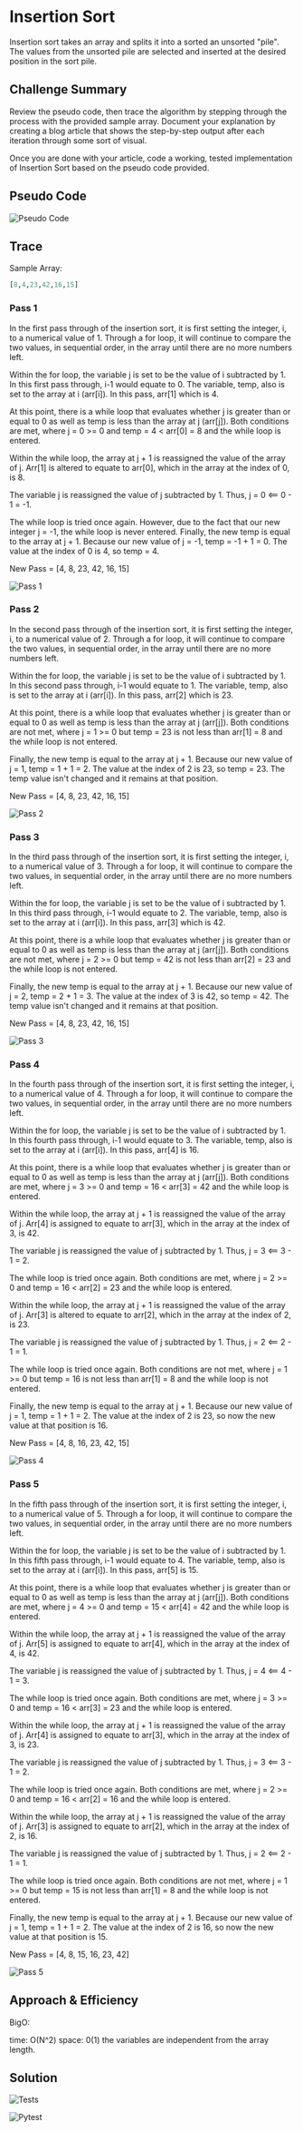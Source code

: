 # Insertion Sort

Insertion sort takes an array and splits it into a sorted an unsorted "pile". The values from the unsorted pile are selected and inserted at the desired position in the sort pile.

## Challenge Summary

Review the pseudo code, then trace the algorithm by stepping through the process with the provided sample array. Document your explanation by creating a blog article that shows the step-by-step output after each iteration through some sort of visual.

Once you are done with your article, code a working, tested implementation of Insertion Sort based on the pseudo code provided.

## Pseudo Code

![Pseudo Code](./images/psuedo_code.JPG)

## Trace

Sample Array:

```python
[8,4,23,42,16,15]
```

### Pass 1

In the first pass through of the insertion sort, it is first setting the integer, i, to a numerical value of 1. Through a for loop, it will continue to compare the two values, in sequential order, in the array until there are no more numbers left.

Within the for loop, the variable j is set to be the value of i subtracted by 1. In this first pass through, i-1 would equate to 0. The variable, temp, also is set to the array at i (arr[i]). In this pass, arr[1] which is 4.

At this point, there is a while loop that evaluates whether j is greater than or equal to 0 as well as temp is less than the array at j (arr[j]). Both conditions are met, where j = 0 >= 0 and temp = 4 < arr[0] = 8 and the while loop is entered.

Within the while loop, the array at j + 1 is reassigned the value of the array of j. Arr[1] is altered to equate to arr[0], which in the array at the index of 0, is 8.

The variable j is reassigned the value of j subtracted by 1. Thus, j = 0 <== 0 - 1 = -1.

The while loop is tried once again. However, due to the fact that our new integer j = -1, the while loop is never entered. Finally, the new temp is equal to the array at j + 1. Because our new value of j = -1, temp = -1 + 1 = 0. The value at the index of 0 is 4, so temp = 4.

New Pass = [4, 8, 23, 42, 16, 15]

![Pass 1](./images/pass-1.png)

### Pass 2

In the second pass through of the insertion sort, it is first setting the integer, i, to a numerical value of 2. Through a for loop, it will continue to compare the two values, in sequential order, in the array until there are no more numbers left.

Within the for loop, the variable j is set to be the value of i subtracted by 1. In this second pass through, i-1 would equate to 1. The variable, temp, also is set to the array at i (arr[i]). In this pass, arr[2] which is 23.

At this point, there is a while loop that evaluates whether j is greater than or equal to 0 as well as temp is less than the array at j (arr[j]). Both conditions are not met, where j = 1 >= 0 but temp = 23 is not less than arr[1] = 8 and the while loop is not entered.

Finally, the new temp is equal to the array at j + 1. Because our new value of j = 1, temp = 1 + 1 = 2. The value at the index of 2 is 23, so temp = 23. The temp value isn't changed and it remains at that position.

New Pass = [4, 8, 23, 42, 16, 15]

![Pass 2](./images/pass-2.png)

### Pass 3

In the third pass through of the insertion sort, it is first setting the integer, i, to a numerical value of 3. Through a for loop, it will continue to compare the two values, in sequential order, in the array until there are no more numbers left.

Within the for loop, the variable j is set to be the value of i subtracted by 1. In this third pass through, i-1 would equate to 2. The variable, temp, also is set to the array at i (arr[i]). In this pass, arr[3] which is 42.

At this point, there is a while loop that evaluates whether j is greater than or equal to 0 as well as temp is less than the array at j (arr[j]). Both conditions are not met, where j = 2 >= 0 but temp = 42 is not less than arr[2] = 23 and the while loop is not entered.

Finally, the new temp is equal to the array at j + 1. Because our new value of j = 2, temp = 2 + 1 = 3. The value at the index of 3 is 42, so temp = 42. The temp value isn't changed and it remains at that position.

New Pass = [4, 8, 23, 42, 16, 15]

![Pass 3](./images/pass-3.png)

### Pass 4

In the fourth pass through of the insertion sort, it is first setting the integer, i, to a numerical value of 4. Through a for loop, it will continue to compare the two values, in sequential order, in the array until there are no more numbers left.

Within the for loop, the variable j is set to be the value of i subtracted by 1. In this fourth pass through, i-1 would equate to 3. The variable, temp, also is set to the array at i (arr[i]). In this pass, arr[4] is 16.

At this point, there is a while loop that evaluates whether j is greater than or equal to 0 as well as temp is less than the array at j (arr[j]). Both conditions are met, where j = 3 >= 0 and temp = 16 < arr[3] = 42 and the while loop is entered.

Within the while loop, the array at j + 1 is reassigned the value of the array of j. Arr[4] is assigned to equate to arr[3], which in the array at the index of 3, is 42.

The variable j is reassigned the value of j subtracted by 1. Thus, j = 3 <== 3 - 1 = 2.

The while loop is tried once again. Both conditions are met, where j = 2 >= 0 and temp = 16 < arr[2] = 23 and the while loop is entered.

Within the while loop, the array at j + 1 is reassigned the value of the array of j. Arr[3] is altered to equate to arr[2], which in the array at the index of 2, is 23.

The variable j is reassigned the value of j subtracted by 1. Thus, j = 2 <== 2 - 1 = 1.

The while loop is tried once again. Both conditions are not met, where j = 1 >= 0 but temp = 16 is not less than arr[1] = 8 and the while loop is not entered.

Finally, the new temp is equal to the array at j + 1. Because our new value of j = 1, temp = 1 + 1 = 2. The value at the index of 2 is 23, so now the new value at that position is 16.

New Pass = [4, 8, 16, 23, 42, 15]

![Pass 4](./images/pass-4.png)

### Pass 5

In the fifth pass through of the insertion sort, it is first setting the integer, i, to a numerical value of 5. Through a for loop, it will continue to compare the two values, in sequential order, in the array until there are no more numbers left.

Within the for loop, the variable j is set to be the value of i subtracted by 1. In this fifth pass through, i-1 would equate to 4. The variable, temp, also is set to the array at i (arr[i]). In this pass, arr[5] is 15.

At this point, there is a while loop that evaluates whether j is greater than or equal to 0 as well as temp is less than the array at j (arr[j]). Both conditions are met, where j = 4 >= 0 and temp = 15 < arr[4] = 42 and the while loop is entered.

Within the while loop, the array at j + 1 is reassigned the value of the array of j. Arr[5] is assigned to equate to arr[4], which in the array at the index of 4, is 42.

The variable j is reassigned the value of j subtracted by 1. Thus, j = 4 <== 4 - 1 = 3.

The while loop is tried once again. Both conditions are met, where j = 3 >= 0 and temp = 16 < arr[3] = 23 and the while loop is entered.

Within the while loop, the array at j + 1 is reassigned the value of the array of j. Arr[4] is assigned to equate to arr[3], which in the array at the index of 3, is 23.

The variable j is reassigned the value of j subtracted by 1. Thus, j = 3 <== 3 - 1 = 2.

The while loop is tried once again. Both conditions are met, where j = 2 >= 0 and temp = 16 < arr[2] = 16 and the while loop is entered.

Within the while loop, the array at j + 1 is reassigned the value of the array of j. Arr[3] is assigned to equate to arr[2], which in the array at the index of 2, is 16.

The variable j is reassigned the value of j subtracted by 1. Thus, j = 2 <== 2 - 1 = 1.

The while loop is tried once again. Both conditions are not met, where j = 1 >= 0 but temp = 15 is not less than arr[1] = 8 and the while loop is not entered.

Finally, the new temp is equal to the array at j + 1. Because our new value of j = 1, temp = 1 + 1 = 2. The value at the index of 2 is 16, so now the new value at that position is 15.

New Pass = [4, 8, 15, 16, 23, 42]

![Pass 5](./images/pass-5.png)

## Approach & Efficiency

BigO:

time: O(N^2)
space: 0(1) the variables are independent from the array length.

## Solution

![Tests](./images/tests.png)

![Pytest](./images/pytest.png)
